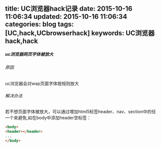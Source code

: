 title: UC浏览器hack记录
date: 2015-10-16 11:06:34
updated: 2015-10-16 11:06:34
categories: blog
tags: [UC,hack,UCbrowserhack]
keywords: UC浏览器hack,hack  
---
##### uc浏览器网页字体被放大
###### 原因
uc浏览器会对wap页面字体按规则放大
###### 解决办法
若不想页面字体被放大，可以通过增加html5标签header、nav、section中的任一个来避免,如在body中添加header空标签：

```html
<body>
<header></header>
...
</body>
```